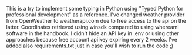 This is a try to implement some typing in Python using "Typed Python for professional development" as a reference. 
I've changed weather provider from OpenWeather to weatherapi.com due to free access to the api on the latter. Coordinates retrieved using winsdk compared to using whereami software in the handbook.
I didn't hide an API key in .env or using other approaches because free account api key expiring every 2 weeks. 
I've added also requirements.txt just in case you'll wish to run the code ;) 
